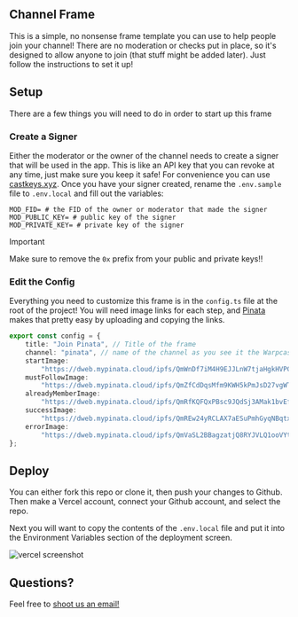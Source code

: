 ## Channel Frame

This is a simple, no nonsense frame template you can use to help people join your channel! There are no moderation or checks put in place, so it's designed to allow anyone to join (that stuff might be added later). Just follow the instructions to set it up!

## Setup

There are a few things you will need to do in order to start up this frame

### Create a Signer

Either the moderator or the owner of the channel needs to create a signer that will be used in the app. This is like an API key that you can revoke at any time, just make sure you keep it safe! For convenience you can use [castkeys.xyz](https://castkeys.xyz). Once you have your signer created, rename the `.env.sample` file to `.env.local` and fill out the variables:

```
MOD_FID= # the FID of the owner or moderator that made the signer
MOD_PUBLIC_KEY= # public key of the signer
MOD_PRIVATE_KEY= # private key of the signer
```

> [!IMPORTANT]
> Make sure to remove the `0x` prefix from your public and private keys!!

### Edit the Config

Everything you need to customize this frame is in the `config.ts` file at the root of the project! You will need image links for each step, and [Pinata](https://pinata.cloud) makes that pretty easy by uploading and copying the links.

```typescript
export const config = {
	title: "Join Pinata", // Title of the frame
	channel: "pinata", // name of the channel as you see it the Warpcast url
	startImage:
		"https://dweb.mypinata.cloud/ipfs/QmWnDf7iM4H9EJJLnW7tjaHgkHVPCWwcPSaM8TCfvBDjtP?img-format=webp",
	mustFollowImage:
		"https://dweb.mypinata.cloud/ipfs/QmZfCdDqsMfm9KWH5kPmJsD27vgWTmdhMZFzGMmSaQK9YQ?img-format=webp",
	alreadyMemberImage:
		"https://dweb.mypinata.cloud/ipfs/QmRfKQFQxPBsc9JQdSj3AMak1bvEfqr7NtrCqwMMxmjRNf?img-format=webp",
	successImage:
		"https://dweb.mypinata.cloud/ipfs/QmREw24yRCLAX7aESuPmhGyqNBqtx7cxxnGgFVYeoaD5A9?img-format=webp",
	errorImage:
		"https://dweb.mypinata.cloud/ipfs/QmVaSL2BBagzatjQ8RYJVLQ1ooVYtpt8dwJVqujBJBtLUT?img-format=webp",
};
```

## Deploy

You can either fork this repo or clone it, then push your changes to Github. Then make a Vercel account, connect your Github account, and select the repo.

Next you will want to copy the contents of the `.env.local` file and put it into the Environment Variables section of the deployment screen.

![vercel screenshot](https://dweb.mypinata.cloud/ipfs/QmZEUfXvVLTWN1PjS3ojVVD15QHrKGUwwt1ftFE5YxknsJ?img-format=webp)

## Questions?

Feel free to [shoot us an email!](mailto:steve@pinata.cloud)
